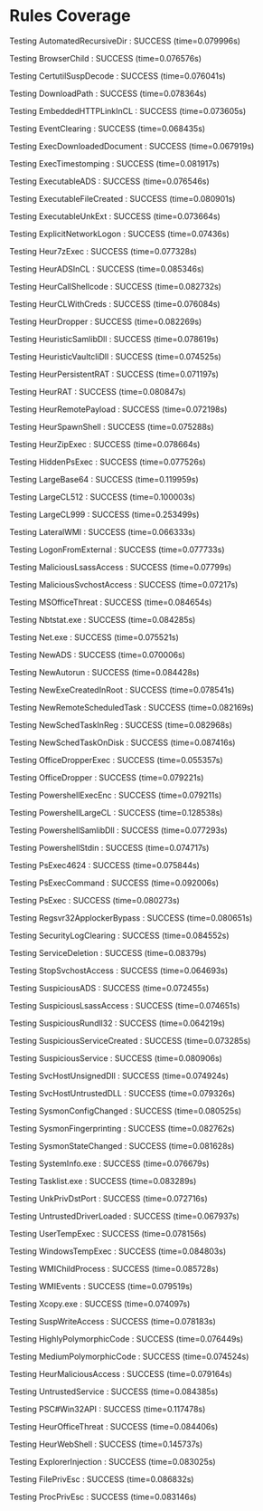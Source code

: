 # Rules Coverage

Testing AutomatedRecursiveDir : SUCCESS (time=0.079996s)

Testing BrowserChild : SUCCESS (time=0.076576s)

Testing CertutilSuspDecode : SUCCESS (time=0.076041s)

Testing DownloadPath : SUCCESS (time=0.078364s)

Testing EmbeddedHTTPLinkInCL : SUCCESS (time=0.073605s)

Testing EventClearing : SUCCESS (time=0.068435s)

Testing ExecDownloadedDocument : SUCCESS (time=0.067919s)

Testing ExecTimestomping : SUCCESS (time=0.081917s)

Testing ExecutableADS : SUCCESS (time=0.076546s)

Testing ExecutableFileCreated : SUCCESS (time=0.080901s)

Testing ExecutableUnkExt : SUCCESS (time=0.073664s)

Testing ExplicitNetworkLogon : SUCCESS (time=0.07436s)

Testing Heur7zExec : SUCCESS (time=0.077328s)

Testing HeurADSInCL : SUCCESS (time=0.085346s)

Testing HeurCallShellcode : SUCCESS (time=0.082732s)

Testing HeurCLWithCreds : SUCCESS (time=0.076084s)

Testing HeurDropper : SUCCESS (time=0.082269s)

Testing HeuristicSamlibDll : SUCCESS (time=0.078619s)

Testing HeuristicVaultcliDll : SUCCESS (time=0.074525s)

Testing HeurPersistentRAT : SUCCESS (time=0.071197s)

Testing HeurRAT : SUCCESS (time=0.080847s)

Testing HeurRemotePayload : SUCCESS (time=0.072198s)

Testing HeurSpawnShell : SUCCESS (time=0.075288s)

Testing HeurZipExec : SUCCESS (time=0.078664s)

Testing HiddenPsExec : SUCCESS (time=0.077526s)

Testing LargeBase64 : SUCCESS (time=0.119959s)

Testing LargeCL512 : SUCCESS (time=0.100003s)

Testing LargeCL999 : SUCCESS (time=0.253499s)

Testing LateralWMI : SUCCESS (time=0.066333s)

Testing LogonFromExternal : SUCCESS (time=0.077733s)

Testing MaliciousLsassAccess : SUCCESS (time=0.07799s)

Testing MaliciousSvchostAccess : SUCCESS (time=0.07217s)

Testing MSOfficeThreat : SUCCESS (time=0.084654s)

Testing Nbtstat.exe : SUCCESS (time=0.084285s)

Testing Net.exe : SUCCESS (time=0.075521s)

Testing NewADS : SUCCESS (time=0.070006s)

Testing NewAutorun : SUCCESS (time=0.084428s)

Testing NewExeCreatedInRoot : SUCCESS (time=0.078541s)

Testing NewRemoteScheduledTask : SUCCESS (time=0.082169s)

Testing NewSchedTaskInReg : SUCCESS (time=0.082968s)

Testing NewSchedTaskOnDisk : SUCCESS (time=0.087416s)

Testing OfficeDropperExec : SUCCESS (time=0.055357s)

Testing OfficeDropper : SUCCESS (time=0.079221s)

Testing PowershellExecEnc : SUCCESS (time=0.079211s)

Testing PowershellLargeCL : SUCCESS (time=0.128538s)

Testing PowershellSamlibDll : SUCCESS (time=0.077293s)

Testing PowershellStdin : SUCCESS (time=0.074717s)

Testing PsExec4624 : SUCCESS (time=0.075844s)

Testing PsExecCommand : SUCCESS (time=0.092006s)

Testing PsExec : SUCCESS (time=0.080273s)

Testing Regsvr32ApplockerBypass : SUCCESS (time=0.080651s)

Testing SecurityLogClearing : SUCCESS (time=0.084552s)

Testing ServiceDeletion : SUCCESS (time=0.08379s)

Testing StopSvchostAccess : SUCCESS (time=0.064693s)

Testing SuspiciousADS : SUCCESS (time=0.072455s)

Testing SuspiciousLsassAccess : SUCCESS (time=0.074651s)

Testing SuspiciousRundll32 : SUCCESS (time=0.064219s)

Testing SuspiciousServiceCreated : SUCCESS (time=0.073285s)

Testing SuspiciousService : SUCCESS (time=0.080906s)

Testing SvcHostUnsignedDll : SUCCESS (time=0.074924s)

Testing SvcHostUntrustedDLL : SUCCESS (time=0.079326s)

Testing SysmonConfigChanged : SUCCESS (time=0.080525s)

Testing SysmonFingerprinting : SUCCESS (time=0.082762s)

Testing SysmonStateChanged : SUCCESS (time=0.081628s)

Testing SystemInfo.exe : SUCCESS (time=0.076679s)

Testing Tasklist.exe : SUCCESS (time=0.083289s)

Testing UnkPrivDstPort : SUCCESS (time=0.072716s)

Testing UntrustedDriverLoaded : SUCCESS (time=0.067937s)

Testing UserTempExec : SUCCESS (time=0.078156s)

Testing WindowsTempExec : SUCCESS (time=0.084803s)

Testing WMIChildProcess : SUCCESS (time=0.085728s)

Testing WMIEvents : SUCCESS (time=0.079519s)

Testing Xcopy.exe : SUCCESS (time=0.074097s)

Testing SuspWriteAccess : SUCCESS (time=0.078183s)

Testing HighlyPolymorphicCode : SUCCESS (time=0.076449s)

Testing MediumPolymorphicCode : SUCCESS (time=0.074524s)

Testing HeurMaliciousAccess : SUCCESS (time=0.079164s)

Testing UntrustedService : SUCCESS (time=0.084385s)

Testing PSC#Win32API : SUCCESS (time=0.117478s)

Testing HeurOfficeThreat : SUCCESS (time=0.084406s)

Testing HeurWebShell : SUCCESS (time=0.145737s)

Testing ExplorerInjection : SUCCESS (time=0.083025s)

Testing FilePrivEsc : SUCCESS (time=0.086832s)

Testing ProcPrivEsc : SUCCESS (time=0.083146s)


